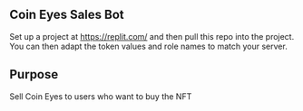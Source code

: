 ## Coin Eyes Sales Bot

Set up a project at https://replit.com/ and then pull this repo into the project. You can then adapt the token values and role names to match your server.

## Purpose
Sell Coin Eyes to users who want to buy the NFT



